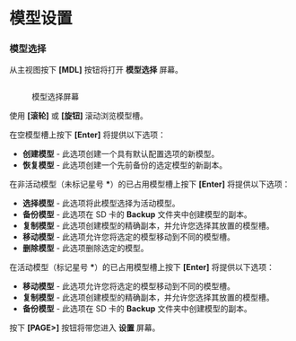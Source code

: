 # 模型设置

### 模型选择

从主视图按下 **\[MDL]** 按钮将打开 **模型选择** 屏幕。

<figure><img src="//edgetx-static.zkl2333.com/bwmodelsel.png" alt=""><figcaption><p>模型选择屏幕</p></figcaption></figure>

使用 **\[滚轮]** 或 **\[旋钮]** 滚动浏览模型槽。

在空模型槽上按下 **\[Enter]** 将提供以下选项：

* **创建模型** - 此选项创建一个具有默认配置选项的新模型。
* **恢复模型** - 此选项创建一个先前备份的选定模型的新副本。

在非活动模型（未标记星号 **\***）的已占用模型槽上按下 **\[Enter]** 将提供以下选项：

* **选择模型** - 此选项将此模型选择为活动模型。
* **备份模型** - 此选项在 SD 卡的 **Backup** 文件夹中创建模型的副本。
* **复制模型** - 此选项创建模型的精确副本，并允许您选择其放置的模型槽。
* **移动模型** - 此选项允许您将选定的模型移动到不同的模型槽。
* **删除模型** - 此选项删除选定的模型。

在活动模型（标记星号 **\***）的已占用模型槽上按下 **\[Enter]** 将提供以下选项：

* **移动模型** - 此选项允许您将选定的模型移动到不同的模型槽。
* **复制模型** - 此选项创建模型的精确副本，并允许您选择其放置的模型槽。
* **备份模型** - 此选项在 SD 卡的 **Backup** 文件夹中创建模型的副本。

按下 **\[PAGE>]** 按钮将带您进入 **设置** 屏幕。